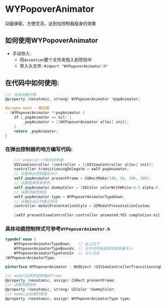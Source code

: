 # WYPopoverAnimator
动画弹窗，方便灵活，达到给控制器瘦身的效果

## 如何使用WYPopoverAnimator
- 手动导入:
    - 将`Animation`整个文件夹拖入到项目中
    - 导入头文件: `#import "WYPopoverAnimator.h"`

## 在代码中如何使用:
```objective-c
/// 转场动画代理
@property (nonatomic, strong) WYPopoverAnimator *popAnimator;

#pragma mark - 懒加载
- (WYPopoverAnimator *)popAnimator {
    if (_popAnimator == nil) {
        _popAnimator = [[WYPopoverAnimator alloc] init];
    }
    return _popAnimator;
}
```

### 在弹出控制器的地方编写代码:
```objective-c
    /// modal出一个新的控制器
    UIViewController *controller = [[UIViewController alloc] init];
    controller.transitioningDelegate = self.popAnimator;
    // 设置弹出控制器的大小
    self.popAnimator.presentFrame = CGRectMake(100, 56, 200, 300);
    // 设置遮罩背景颜色
    self.popAnimator.dummyColor = [UIColor colorWithWhite:0.5 alpha:0.7];
    // 设置动画的类型
    self.popAnimator.type = WYPopoverAnimatorTypeDown;
    // 设置modal的展示样式
    controller.modalPresentationStyle = UIModalPresentationCustom;
    
    [self presentViewController:controller animated:YES completion:nil];
```

### 具体动画控制样式可参考`WYPopoverAnimator.h`
```objective-c
typedef enum {
    WYPopoverAnimatorTypeDown,   // 由上往下
    WYPopoverAnimatorTypeBounds, // 从中间开始逐渐变到屏幕大小
    WYPopoverAnimatorTypeFateIn  // 淡入淡出
}WYPopoverAnimatorType;

@interface WYPopoverAnimator : NSObject <UIViewControllerTransitioningDelegate, UIViewControllerAnimatedTransitioning>

/// model出来的控制器的frame
@property (nonatomic, assign) CGRect presentFrame;
/// 遮罩视图颜色
@property (nonatomic, strong) UIColor *dummyColor;
/// modal出动画的类型
@property (nonatomic, assign) WYPopoverAnimatorType type;
```

